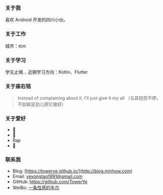 ### 关于我

喜欢 Android 开发的四川小伙。

### 关于工作

城市：`杭州`

### 关于学习

学无止境...
近期学习方向：Kotlin、Flutter

### 关于座右铭

> Instead of complaining about it, I'll just give it my all
>（与其抱怨不停，不如铆足劲儿把它做好）

### 关于爱好

* 🎤
* 💃
* Rap 
* 🏀

### 联系我

* Blog: [https://towerye.github.io/](http://blog.minhow.com)
* Email: yeyongtao1991@gmail.com
* GitHub: https://github.com/TowerYe
* WeiBo: [一条性感的毛巾](https://weibo.com/1912186957/profile?rightmod=1&wvr=6&mod=personinfo)


